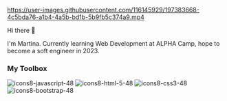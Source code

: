 https://user-images.githubusercontent.com/116145929/197383668-4c5bda76-a1b4-4a5b-bd1b-5b9fb5c374a9.mp4

Hi there 👋 

I'm Martina. Currently learning Web Development at ALPHA Camp, hope to become a soft engineer in 2023.

### My Toolbox
![icons8-javascript-48](https://user-images.githubusercontent.com/116145929/197384155-8cb98d91-f881-422b-844e-ca275652f537.png)
![icons8-html-5-48](https://user-images.githubusercontent.com/116145929/197384160-40769506-c5fd-4bf2-81f9-22ab3e447e54.png)
![icons8-css3-48](https://user-images.githubusercontent.com/116145929/197384166-b796d01c-7225-48de-80af-2c710b865343.png)
![icons8-bootstrap-48](https://user-images.githubusercontent.com/116145929/197384173-54a696c0-99ff-4894-96bb-2f4a6e821226.png)


<!--
**Martina928/Martina928** is a ✨ _special_ ✨ repository because its `README.md` (this file) appears on your GitHub profile.

Here are some ideas to get you started:

- 🔭 I’m currently working on ...
- 🌱 I’m currently learning ...
- 👯 I’m looking to collaborate on ...
- 🤔 I’m looking for help with ...
- 💬 Ask me about ...
- 📫 How to reach me: ...
- 😄 Pronouns: ...
- ⚡ Fun fact: ...
-->
